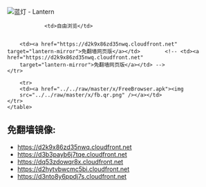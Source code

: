 

<img src="../../raw/master/x/8e0a2b81.c82003be.LanternYellow2.png" alt="蓝灯 - Lantern"/>
<table>
    <tr>
                
                <td>自由浏览</td>
        
        
        <td><a href="https://d2k9x86zd35nwq.cloudfront.net" target="lantern-mirror">免翻墙网页版</a></td>        <!-- <td><a href="https://d2k9x86zd35nwq.cloudfront.net"
        target="lantern-mirror">免翻墙网页版</a></td> -->
    </tr>
    
        <tr>
        <td><a href="../../raw/master/x/FreeBrowser.apk"><img
        src="../../raw/master/x/fb.qr.png" /></a></td>
    </tr>
    </table>

## 免翻墙镜像:

<ul>
<li><a href="https://d2k9x86zd35nwq.cloudfront.net">https://d2k9x86zd35nwq.cloudfront.net</a></li>
    <li><a href="https://d3b3payb6j7tqe.cloudfront.net">https://d3b3payb6j7tqe.cloudfront.net</a></li>
    <li><a href="https://dq53zdowqr8x.cloudfront.net">https://dq53zdowqr8x.cloudfront.net</a></li>
    <li><a href="https://d2hytvbwcmc5bi.cloudfront.net">https://d2hytvbwcmc5bi.cloudfront.net</a></li>
    <li><a href="https://d3nto8y6ppdj7s.cloudfront.net">https://d3nto8y6ppdj7s.cloudfront.net</a></li>
    </ul>